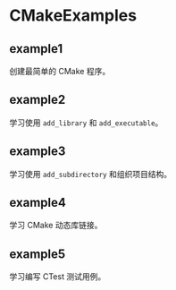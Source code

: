 # CMakeExamples

## example1

创建最简单的 CMake 程序。

## example2

学习使用 `add_library` 和 `add_executable`。

## example3

学习使用 `add_subdirectory` 和组织项目结构。

## example4

学习 CMake 动态库链接。

## example5

学习编写 CTest 测试用例。
